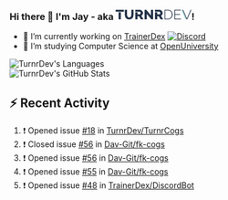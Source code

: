 ### Hi there 👋 I'm Jay - aka <img src="https://raw.githubusercontent.com/TurnrDev/TurnrDev/master/Logo/SVG/TurnrDev_Logo_Dark%20Blue%20%26%20Teal.svg" alt="TurnrDev" height="17.5px">!

- 🔭 I’m currently working on [TrainerDex](https://www.github.com/TrainerDex) [![Discord](https://discordapp.com/api/v6/guilds/364313717720219651/widget.png?style=shield)](http://discord.trainerdex.co.uk/)
- 🤔 I’m studying Computer Science at [OpenUniversity](http://www.open.ac.uk/courses/computing-it/degrees/bsc-computing-it-software-q62-soft)

![TurnrDev's Languages](https://github-readme-stats.vercel.app/api/top-langs/?username=TurnrDev&layout=compact&hide_border=true&title_color=1fa6aa&text_color=233247)
<br>
![TurnrDev's GitHub Stats](https://github-readme-stats.vercel.app/api?username=TurnrDev&show_icons=true&hide_border=true&count_private=true&include_all_commits=true&icon_color=1fa6aa&title_color=1fa6aa&text_color=233247)
<br>

## :zap: Recent Activity

<!--START_SECTION:activity-->
1. ❗️ Opened issue [#18](https://github.com//TurnrDev/TurnrCogs/issues/18) in [TurnrDev/TurnrCogs](https://github.com//TurnrDev/TurnrCogs)
2. ❗️ Closed issue [#56](https://github.com//Dav-Git/fk-cogs/issues/56) in [Dav-Git/fk-cogs](https://github.com//Dav-Git/fk-cogs)
3. ❗️ Opened issue [#56](https://github.com//Dav-Git/fk-cogs/issues/56) in [Dav-Git/fk-cogs](https://github.com//Dav-Git/fk-cogs)
4. ❗️ Opened issue [#55](https://github.com//Dav-Git/fk-cogs/issues/55) in [Dav-Git/fk-cogs](https://github.com//Dav-Git/fk-cogs)
5. ❗️ Opened issue [#48](https://github.com//TrainerDex/DiscordBot/issues/48) in [TrainerDex/DiscordBot](https://github.com//TrainerDex/DiscordBot)
<!--END_SECTION:activity-->
